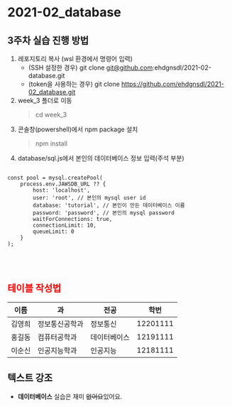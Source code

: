 # 2021-02_database

## 3주차 실습 진행 방법
1. 레포지토리 복사 (wsl 환경에서 명령어 입력)
    - (SSH 설정한 경우) git clone git@github.com:ehdgnsdl/2021-02-database.git
    - (token을 사용하는 경우) git clone https://github.com/ehdgnsdl/2021-02_database.git
2. week_3 폴더로 이동
    > cd week_3
3. 콘솔창(powershell)에서 npm package 설치
    > npm install
4. database/sql.js에서 본인의 데이터베이스 정보 입력(주석 부분)

<pre>
<code>
const pool = mysql.createPool(
    process.env.JAWSDB_URL ?? {
        host: 'localhost',
        user: 'root', // 본인의 mysql user id
        database: 'tutorial', // 본인이 만든 데이터베이스 이름
        password: 'password', // 본인의 mysql password
        waitForConnections: true,
        connectionLimit: 10,
        queueLimit: 0
    }
);
</code>
</pre>

<br>

## <span style="color:red">테이블 작성법</span>

이름|과|전공|학번
---|---|---|---|
김영희|정보통신공학과|정보통신|12201111|
홍길동|컴퓨터공학과|데이터베이스|12191111|
이순신|인공지능학과|인공지능|12181111|

## 텍스트 강조

- **데이터베이스** 실습은 재미 ~~없어요~~있어요.
